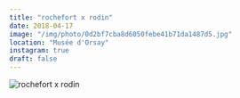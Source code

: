 ```yaml
---
title: "rochefort x rodin"
date: 2018-04-17
image: "/img/photo/0d2bf7cba8d6050febe41b71da1487d5.jpg"
location: "Musée d'Orsay"
instagram: true
draft: false
---
```


![rochefort x rodin](/img/photo/0d2bf7cba8d6050febe41b71da1487d5.jpg)
